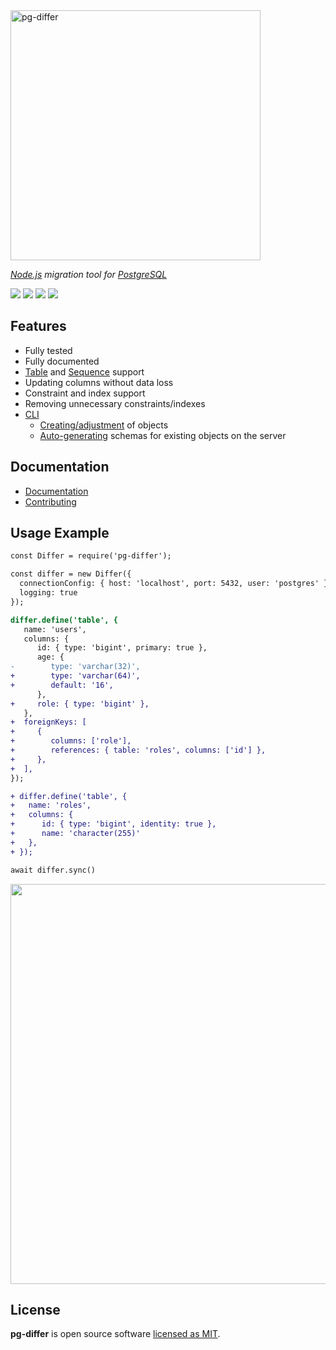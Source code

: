<a href="https://multum.github.io/pg-differ/#/">
    <img src='https://multum.github.io/pg-differ/readme-logo.svg' width='400' alt='pg-differ'>
</a>

_[Node.js](https://nodejs.org/en/) migration tool for [PostgreSQL](https://www.postgresql.org/)_

![](https://github.com/multum/pg-differ/workflows/Lint%20and%20test/badge.svg)
[![](https://img.shields.io/npm/l/pg-differ.svg?style=flat)](https://github.com/multum/pg-differ/blob/master/LICENSE)
[![](https://img.shields.io/npm/v/pg-differ.svg?style=flat)](https://www.npmjs.com/package/pg-differ)
![](https://img.shields.io/codecov/c/github/multum/pg-differ.svg?style=flat)

## Features

- Fully tested
- Fully documented
- [Table](https://multum.github.io/pg-differ/#/metadata/table) and [Sequence](https://multum.github.io/pg-differ/#/metadata/sequence) support
- Updating columns without data loss
- Constraint and index support
- Removing unnecessary constraints/indexes
- [CLI](https://multum.github.io/pg-differ/#/cli)
  - [Creating/adjustment](https://multum.github.io/pg-differ/#/cli?id=sync) of objects
  - [Auto-generating](https://multum.github.io/pg-differ/#/cli?id=generate) schemas for existing objects on the server

## Documentation

- [Documentation](https://multum.github.io/pg-differ/#/)
- [Contributing](https://github.com/multum/pg-differ/blob/master/CONTRIBUTING.md)

## Usage Example

```diff
const Differ = require('pg-differ');

const differ = new Differ({
  connectionConfig: { host: 'localhost', port: 5432, user: 'postgres' },
  logging: true
});

differ.define('table', {
   name: 'users',
   columns: {
      id: { type: 'bigint', primary: true },
      age: {
-        type: 'varchar(32)',
+        type: 'varchar(64)',
+        default: '16',
      },
+     role: { type: 'bigint' },
   },
+  foreignKeys: [
+     {
+        columns: ['role'],
+        references: { table: 'roles', columns: ['id'] },
+     },
+  ],
});

+ differ.define('table', {
+   name: 'roles',
+   columns: {
+      id: { type: 'bigint', identity: true },
+      name: 'character(255)'
+   },
+ });

await differ.sync()
```

<img src='https://multum.github.io/pg-differ/screencast.svg' width='640px'/>

## License

**pg-differ** is open source software [licensed as MIT](https://github.com/multum/pg-differ/blob/master/LICENSE).
